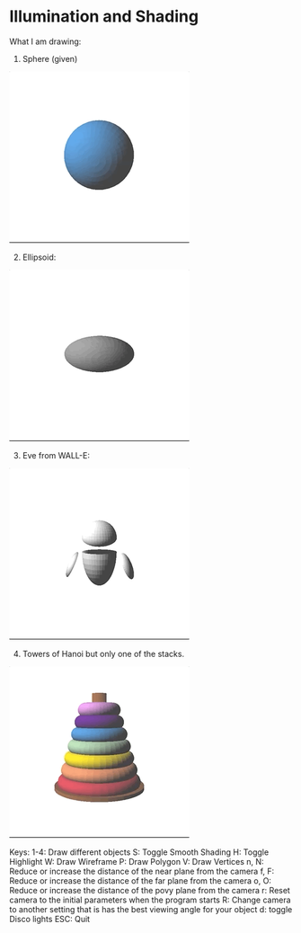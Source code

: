 # Illumination and Shading

What I am drawing:
1. Sphere (given)

![sphere](https://github.com/AnuKritiW/OpenGL-projects/blob/master/Illumination-and-Shading/sphere.gif)

2. Ellipsoid:

![ellipsoid](https://github.com/AnuKritiW/OpenGL-projects/blob/master/Illumination-and-Shading/ellipsoid.gif)

3. Eve from WALL-E:

![eve](https://github.com/AnuKritiW/OpenGL-projects/blob/master/Illumination-and-Shading/eve.gif)

4. Towers of Hanoi but only one of the stacks.

![hanoi](https://github.com/AnuKritiW/OpenGL-projects/blob/master/Illumination-and-Shading/hanoi.gif)

Keys:
1-4: Draw different objects
S: Toggle Smooth Shading
H: Toggle Highlight
W: Draw Wireframe
P: Draw Polygon
V: Draw Vertices
n, N: Reduce or increase the distance of the near plane from the camera
f, F: Reduce or increase the distance of the far plane from the camera
o, O: Reduce or increase the distance of the povy plane from the camera
r: Reset camera to the initial parameters when the program starts
R: Change camera to another setting that is has the best viewing angle for your object
d: toggle Disco lights
ESC: Quit
